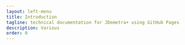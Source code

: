 ```yaml
---
layout: left-menu
title: Introduction
tagline: technical documentation for JDemetra+ using GitHub Pages
description: Various
order: 0
---
```

